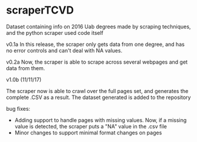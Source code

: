 # scraperTCVD
Dataset containing info on 2016 Uab degrees made by scraping techniques, and the python scraper used code itself

v0.1a
In this release, the scraper only gets data from one degree, and has no error controls and can't deal with NA values.

v0.2a 
Now, the scraper is able to scrape across several webpages and get data from them. 

v1.0b (11/11/17)

The scraper now is able to crawl over the full pages set, and generates the complete .CSV as a result. The dataset generated is added to the repository

bug fixes:

- Adding support to handle pages with missing values. Now, if a missing value is detected, the scraper puts a "NA" value in the .csv file
- Minor changes to support minimal format changes on pages
